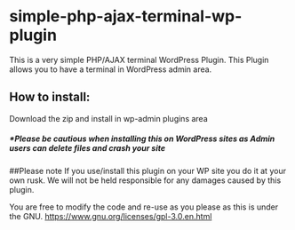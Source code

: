 # simple-php-ajax-terminal-wp-plugin
This is a very simple PHP/AJAX terminal WordPress Plugin. This Plugin allows you to have a terminal in WordPress admin area.

## How to install:
Download the zip and install in wp-admin plugins area
##### *Please be cautious when installing this on WordPress sites as Admin users can delete files and crash your site

##Please note
If you use/install this plugin on your WP site you do it at your own rusk. We will not be held responsible for any damages caused by this plugin.

You are free to modify the code and re-use as you please as this is under the GNU. 
https://www.gnu.org/licenses/gpl-3.0.en.html
